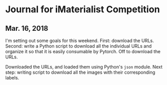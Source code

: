 # Journal for iMaterialist Competition

## Mar. 16, 2018

I'm setting out some goals for this weekend. First: download the URLs. Second: write a Python script to download all the individual URLs and organize it so that it is easily consumable by Pytorch. Off to download the URLs. 

Downloaded the URLs, and loaded them using Python's `json` module. Next step: writing script to download all the images with their corresponding labels. 
